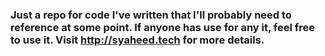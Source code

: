 ### Just a repo for code I've written that I'll probably need to reference at some point. If anyone has use for any it, feel free to use it. Visit http://syaheed.tech for more details.
